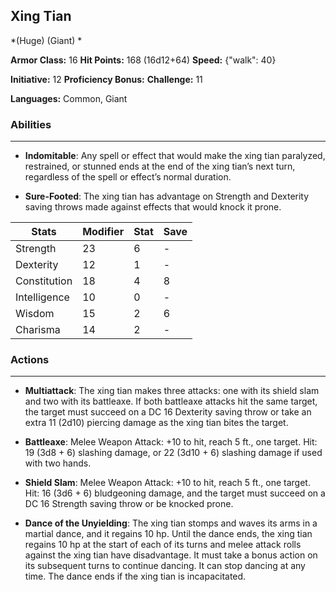 ## Xing Tian
*(Huge) (Giant) *

**Armor Class:** 16
**Hit Points:** 168 (16d12+64)
**Speed:** {"walk": 40}

**Initiative:** 12
**Proficiency Bonus:**
**Challenge:** 11

**Languages:** Common, Giant

### Abilities
 --- 
- **Indomitable**: Any spell or effect that would make the xing tian paralyzed, restrained, or stunned ends at the end of the xing tian’s next turn, regardless of the spell or effect’s normal duration.

- **Sure-Footed**: The xing tian has advantage on Strength and Dexterity saving throws made against effects that would knock it prone.



| Stats | Modifier | Stat | Save
| ---- | ---- | ---- | ---- |
| Strength | 23 | 6 | - |
| Dexterity | 12 | 1 | - |
| Constitution | 18 | 4 | 8 |
| Intelligence | 10 | 0 | - |
| Wisdom | 15 | 2 | 6 |
| Charisma | 14 | 2 | - |

### Actions
 --- 
- **Multiattack**: The xing tian makes three attacks: one with its shield slam and two with its battleaxe. If both battleaxe attacks hit the same target, the target must succeed on a DC 16 Dexterity saving throw or take an extra 11 (2d10) piercing damage as the xing tian bites the target.

- **Battleaxe**: Melee Weapon Attack: +10 to hit, reach 5 ft., one target. Hit: 19 (3d8 + 6) slashing damage, or 22 (3d10 + 6) slashing damage if used with two hands.

- **Shield Slam**: Melee Weapon Attack: +10 to hit, reach 5 ft., one target. Hit: 16 (3d6 + 6) bludgeoning damage, and the target must succeed on a DC 16 Strength saving throw or be knocked prone.

- **Dance of the Unyielding**: The xing tian stomps and waves its arms in a martial dance, and it regains 10 hp. Until the dance ends, the xing tian regains 10 hp at the start of each of its turns and melee attack rolls against the xing tian have disadvantage. It must take a bonus action on its subsequent turns to continue dancing. It can stop dancing at any time. The dance ends if the xing tian is incapacitated.

